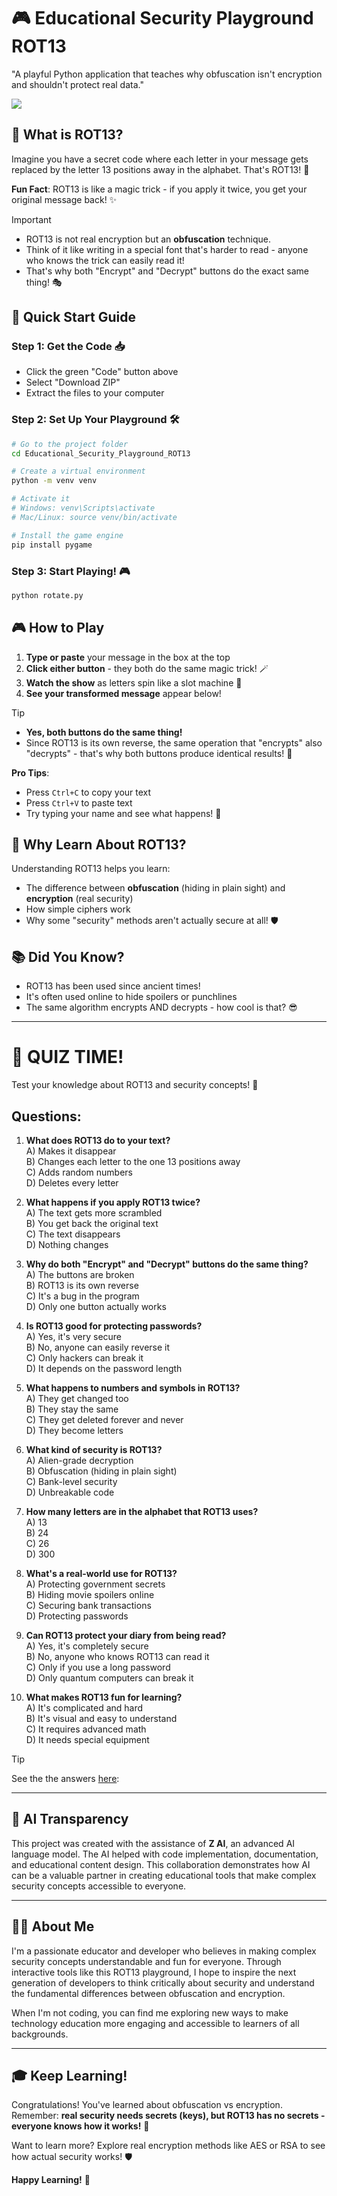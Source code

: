 # 🎮 Educational Security Playground ROT13

"A playful Python application that teaches why obfuscation isn't encryption and shouldn't protect real data."  

![](images/rot13image.png)  

## 🎯 What is ROT13?  

Imagine you have a secret code where each letter in your message gets replaced by the letter 13 positions away in the alphabet. That's ROT13! 🔄

**Fun Fact**: ROT13 is like a magic trick - if you apply it twice, you get your original message back! ✨

> [!Important]   
> - ROT13 is not real encryption but an **obfuscation** technique.  
> - Think of it like writing in a special font that's harder to read - anyone who knows the trick can easily read it!
> - That's why both "Encrypt" and "Decrypt" buttons do the exact same thing! 🎭  

## 🚀 Quick Start Guide  

### Step 1: Get the Code 📥
- Click the green "Code" button above
- Select "Download ZIP"
- Extract the files to your computer

### Step 2: Set Up Your Playground 🛠️
```bash
# Go to the project folder
cd Educational_Security_Playground_ROT13

# Create a virtual environment   
python -m venv venv

# Activate it
# Windows: venv\Scripts\activate
# Mac/Linux: source venv/bin/activate

# Install the game engine
pip install pygame
```

### Step 3: Start Playing! 🎮
```bash
python rotate.py
```

## 🎮 How to Play

1. **Type or paste** your message in the box at the top
2. **Click either button** - they both do the same magic trick! 🪄
3. **Watch the show** as letters spin like a slot machine 🎰
4. **See your transformed message** appear below!


>[!TIP]  
>- **Yes, both buttons do the same thing!**
>- Since ROT13 is its own reverse, the same operation that "encrypts" also "decrypts" - that's why both buttons produce identical results! 🔄

**Pro Tips**:
- Press `Ctrl+C` to copy your text
- Press `Ctrl+V` to paste text
- Try typing your name and see what happens! 👀

## 🤔 Why Learn About ROT13?

Understanding ROT13 helps you learn:
- The difference between **obfuscation** (hiding in plain sight) and **encryption** (real security)
- How simple ciphers work
- Why some "security" methods aren't actually secure at all! 🛡️

## 📚 Did You Know?

- ROT13 has been used since ancient times!
- It's often used online to hide spoilers or punchlines
- The same algorithm encrypts AND decrypts - how cool is that? 😎

---

# 🎯 QUIZ TIME!

Test your knowledge about ROT13 and security concepts! 🧠  

## Questions:  

1. **What does ROT13 do to your text?**  
   A) Makes it disappear  
   B) Changes each letter to the one 13 positions away    
   C) Adds random numbers    
   D) Deletes every letter    

2. **What happens if you apply ROT13 twice?**  
   A) The text gets more scrambled  
   B) You get back the original text  
   C) The text disappears  
   D) Nothing changes    

3. **Why do both "Encrypt" and "Decrypt" buttons do the same thing?**  
   A) The buttons are broken  
   B) ROT13 is its own reverse  
   C) It's a bug in the program  
   D) Only one button actually works  

4. **Is ROT13 good for protecting passwords?**  
   A) Yes, it's very secure  
   B) No, anyone can easily reverse it  
   C) Only hackers can break it    
   D) It depends on the password length  

5. **What happens to numbers and symbols in ROT13?**  
   A) They get changed too  
   B) They stay the same  
   C) They get deleted forever and never    
   D) They become letters  

6. **What kind of security is ROT13?**  
   A) Alien-grade decryption  
   B) Obfuscation (hiding in plain sight)  
   C) Bank-level security  
   D) Unbreakable code  

7. **How many letters are in the alphabet that ROT13 uses?**  
   A) 13  
   B) 24  
   C) 26  
   D) 300  

8. **What's a real-world use for ROT13?**  
   A) Protecting government secrets  
   B) Hiding movie spoilers online  
   C) Securing bank transactions  
   D) Protecting passwords  

9. **Can ROT13 protect your diary from being read?**  
   A) Yes, it's completely secure  
   B) No, anyone who knows ROT13 can read it  
   C) Only if you use a long password  
   D) Only quantum computers can break it  

10. **What makes ROT13 fun for learning?**  
    A) It's complicated and hard  
    B) It's visual and easy to understand  
    C) It requires advanced math  
    D) It needs special equipment  

> [!TIP]
> See the the answers [here](Quiz_Answers.md):  

---

## 🤖 AI Transparency

This project was created with the assistance of **Z AI**, an advanced AI language model. The AI helped with code implementation, documentation, and educational content design. This collaboration demonstrates how AI can be a valuable partner in creating educational tools that make complex security concepts accessible to everyone.

---

## 👨‍💻 About Me

I'm a passionate educator and developer who believes in making complex security concepts understandable and fun for everyone. Through interactive tools like this ROT13 playground, I hope to inspire the next generation of developers to think critically about security and understand the fundamental differences between obfuscation and encryption.

When I'm not coding, you can find me exploring new ways to make technology education more engaging and accessible to learners of all backgrounds.

---

## 🎓 Keep Learning!

Congratulations! You've learned about obfuscation vs encryption. Remember: **real security needs secrets (keys), but ROT13 has no secrets - everyone knows how it works!** 🔑

Want to learn more? Explore real encryption methods like AES or RSA to see how actual security works! 🛡️

**Happy Learning!** 🎉
